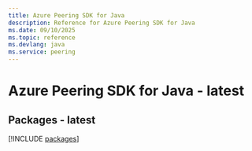```yaml
---
title: Azure Peering SDK for Java
description: Reference for Azure Peering SDK for Java
ms.date: 09/10/2025
ms.topic: reference
ms.devlang: java
ms.service: peering
---
```

# Azure Peering SDK for Java - latest
## Packages - latest
[!INCLUDE [packages](peering-index.md)]